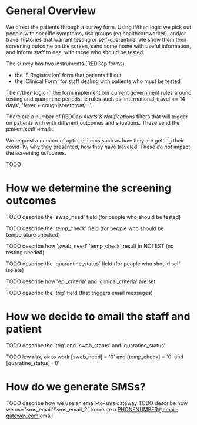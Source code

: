 # General Overview

We direct the patients through a survey form. Using if/then logic we pick out people with specific symptoms, risk groups (eg healthcareworker), and/or travel histories that warrant testing or self-quarantine. We show them their screening outcome on the screen, send some home with useful information, and inform staff to deal with those who should be tested.

The survey has two instruments (REDCap forms).
- the 'E Registration' form that patients fill out
- the 'Clinical Form' for staff dealing with patients who must be tested

The if/then logic in the form implement our current government rules around testing and quarantine periods. ie rules such as 'international_travel <= 14 days', 'fever + cough|sorethroat|...'.

There are a number of REDCap *Alerts & Notifications* filters that will trigger on patients with with different outcomes and situations. These send the patient/staff emails.

We request a number of optional items such as how they are getting their covid-19, why they presented, how they have traveled. These *do not* impact the screening outcomes.

TODO

# How we determine the screening outcomes

TODO describe the 'swab_need' field (for people who should be tested)

TODO describe the 'temp_check' field (for people who should be temperature checked)

TODO describe how 'swab_need' 'temp_check' result in NOTEST (no testing needed)

TODO describe the 'quarantine_status' field (for people who should self isolate)

TODO describe how 'epi_criteria' and 'clinical_criteria' are set

TODO describe the 'trig' field (that triggers email messages)

# How we decide to email the staff and patient

TODO describe the 'trig' and 'swab_status' and 'quaratine_status'

TODO low risk, ok to work
[swab_need] = '0' and [temp_check] = '0' and [quaratine_status]='0'



# How do we generate SMSs?

TODO describe how we use an email-to-sms gateway
TODO describe how we use 'sms_email'/'sms_email_2' to create a PHONENUMBER@email-gateway.com email

